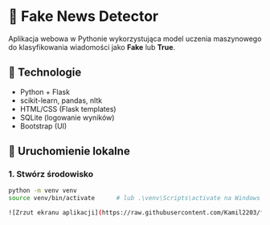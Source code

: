 # 📰 Fake News Detector

Aplikacja webowa w Pythonie wykorzystująca model uczenia maszynowego do klasyfikowania wiadomości jako **Fake** lub **True**.

## 🧰 Technologie

- Python + Flask  
- scikit-learn, pandas, nltk  
- HTML/CSS (Flask templates)  
- SQLite (logowanie wyników)  
- Bootstrap (UI)

## 🚀 Uruchomienie lokalne

### 1. Stwórz środowisko

```bash
python -m venv venv
source venv/bin/activate      # lub .\venv\Scripts\activate na Windows

![Zrzut ekranu aplikacji](https://raw.githubusercontent.com/Kamil2203/fake-news-detector/main/static/img/zrzut.jpg)